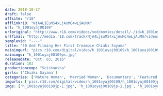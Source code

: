 ```yaml
---
date: 2018-10-27
draft: false
affsite: "r18"
afflinkr18: "NjA4LjEuMS4xLjAuMC4wLjAuMA"
url: "h_1001oyaj00109"
urloriginal: "http://www.r18.com/videos/vod/movies/detail/-/id=h_1001oyaj00109"
urlfinal: "http://media.r18.com/track/NjA4LjEuMS4xLjAuMC4wLjAuMA/videos/vod/movies/detail/-/id=h_1001oyaj00109"
samplevid: "----"
title: "50 And Filming Her First Creampie Chiaki Sayama"
mainimgurl: "pics.r18.com/digital/video/h_1001oyaj00109/h_1001oyaj00109ps.jpg"
mainimgs: "h_1001oyaj00109ps.jpg"
releasedate: "Oct. 03, 2016"
duration: 102
productioncomp: "Seishunsha"
girls: ['Chiaki Sayama']
categories: ['Mature Woman', 'Married Woman', 'Documentary', 'Featured Actress', 'Creampie', 'Sex Toys', 'Debut']
imgurls: ['pics.r18.com/digital/video/h_1001oyaj00109/h_1001oyaj00109jp-1.jpg', 'pics.r18.com/digital/video/h_1001oyaj00109/h_1001oyaj00109jp-2.jpg', 'pics.r18.com/digital/video/h_1001oyaj00109/h_1001oyaj00109jp-3.jpg', 'pics.r18.com/digital/video/h_1001oyaj00109/h_1001oyaj00109jp-4.jpg', 'pics.r18.com/digital/video/h_1001oyaj00109/h_1001oyaj00109jp-5.jpg', 'pics.r18.com/digital/video/h_1001oyaj00109/h_1001oyaj00109jp-6.jpg', 'pics.r18.com/digital/video/h_1001oyaj00109/h_1001oyaj00109jp-7.jpg', 'pics.r18.com/digital/video/h_1001oyaj00109/h_1001oyaj00109jp-8.jpg', 'pics.r18.com/digital/video/h_1001oyaj00109/h_1001oyaj00109jp-9.jpg', 'pics.r18.com/digital/video/h_1001oyaj00109/h_1001oyaj00109jp-10.jpg', 'pics.r18.com/digital/video/h_1001oyaj00109/h_1001oyaj00109jp-11.jpg', 'pics.r18.com/digital/video/h_1001oyaj00109/h_1001oyaj00109jp-12.jpg', 'pics.r18.com/digital/video/h_1001oyaj00109/h_1001oyaj00109jp-13.jpg', 'pics.r18.com/digital/video/h_1001oyaj00109/h_1001oyaj00109jp-14.jpg', 'pics.r18.com/digital/video/h_1001oyaj00109/h_1001oyaj00109jp-15.jpg', 'pics.r18.com/digital/video/h_1001oyaj00109/h_1001oyaj00109jp-16.jpg', 'pics.r18.com/digital/video/h_1001oyaj00109/h_1001oyaj00109jp-17.jpg', 'pics.r18.com/digital/video/h_1001oyaj00109/h_1001oyaj00109jp-18.jpg', 'pics.r18.com/digital/video/h_1001oyaj00109/h_1001oyaj00109jp-19.jpg', 'pics.r18.com/digital/video/h_1001oyaj00109/h_1001oyaj00109jp-20.jpg']
imgs: ['h_1001oyaj00109jp-1.jpg', 'h_1001oyaj00109jp-2.jpg', 'h_1001oyaj00109jp-3.jpg', 'h_1001oyaj00109jp-4.jpg', 'h_1001oyaj00109jp-5.jpg', 'h_1001oyaj00109jp-6.jpg', 'h_1001oyaj00109jp-7.jpg', 'h_1001oyaj00109jp-8.jpg', 'h_1001oyaj00109jp-9.jpg', 'h_1001oyaj00109jp-10.jpg', 'h_1001oyaj00109jp-11.jpg', 'h_1001oyaj00109jp-12.jpg', 'h_1001oyaj00109jp-13.jpg', 'h_1001oyaj00109jp-14.jpg', 'h_1001oyaj00109jp-15.jpg', 'h_1001oyaj00109jp-16.jpg', 'h_1001oyaj00109jp-17.jpg', 'h_1001oyaj00109jp-18.jpg', 'h_1001oyaj00109jp-19.jpg', 'h_1001oyaj00109jp-20.jpg']
---
```

